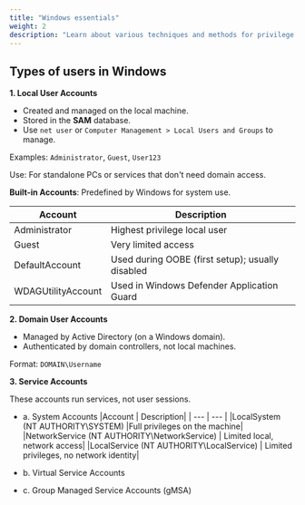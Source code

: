 ```yaml
---
title: "Windows essentials"
weight: 2
description: "Learn about various techniques and methods for privilege escalation on Windows systems, including UAC bypass, credential dumping and more, with detailed notes and code examples."
---
```


## Types of users in Windows

**1. Local User Accounts**
  * Created and managed on the local machine.
  * Stored in the **SAM** database.
  * Use `net user` or `Computer Management > Local Users and Groups` to manage.

Examples: `Administrator`, `Guest`, `User123`

Use: For standalone PCs or services that don't need domain access.

**Built-in Accounts**: Predefined by Windows for system use.

|**Account**|**Description**|
| --- | ---|
Administrator	   |   Highest privilege local user|
Guest	           |   Very limited access|
DefaultAccount	  |  Used during OOBE (first setup); usually disabled|
WDAGUtilityAccount	|Used in Windows Defender Application Guard|


**2. Domain User Accounts**
  * Managed by Active Directory (on a Windows domain).
  * Authenticated by domain controllers, not local machines.

Format: `DOMAIN\Username`


**3. Service Accounts**

These accounts run services, not user sessions.

* a. System Accounts
|Account	|	Description|
| --- | --- |
|LocalSystem	(NT AUTHORITY\SYSTEM)	|Full privileges on the machine|
|NetworkService	(NT AUTHORITY\NetworkService) |	Limited local, network access|
|LocalService	(NT AUTHORITY\LocalService) |	Limited privileges, no network identity|

* b. Virtual Service Accounts
* c. Group Managed Service Accounts (gMSA)